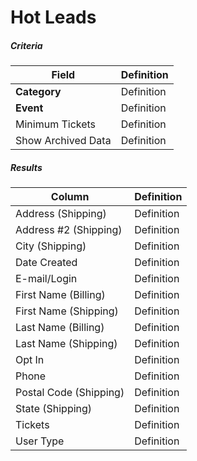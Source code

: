 # Hot Leads

##### Criteria

| **Field** | **Definition** |
| --- | --- |
| **Category** | Definition |
| **Event** | Definition |
| Minimum Tickets | Definition |
| Show Archived Data | Definition |

##### Results

| **Column** | **Definition** |
| --- | --- |
| Address (Shipping) | Definition |
| Address #2 (Shipping) | Definition |
| City (Shipping) | Definition |
| Date Created | Definition |
| E-mail/Login | Definition |
| First Name (Billing) | Definition |
| First Name (Shipping) | Definition |
| Last Name (Billing) | Definition |
| Last Name (Shipping) | Definition |
| Opt In | Definition |
| Phone | Definition |
| Postal Code (Shipping) | Definition |
| State (Shipping) | Definition |
| Tickets | Definition |
| User Type | Definition |